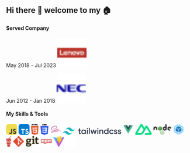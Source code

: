 ## Hi there 👋 welcome to my 🏠

#### Served Company
May 2018 - Jul 2023
<img src="./assets/svgs/lenovo.svg" alt="lenovo" width="80"/>

Jun 2012 - Jan 2018
<img src="./assets/svgs/nec.svg" alt="nec" width="80"/>

#### My Skills & Tools
<div>
<img src="./assets/svgs/javascript.svg" alt="javascript" height="30"/>
<img src="./assets/svgs/typescript.svg" alt="typescript" height="30"/>
<img src="./assets/svgs/html-5.svg" alt="html" height="30"/>
<img src="./assets/svgs/css-3.svg" alt="css" height="30"/>
<img src="./assets/svgs/file-type-sass.svg" alt="sass" height="30"/>
<img src="./assets/svgs/tailwindcss.svg" alt="tailwindcss" height="20"/>
<img src="./assets/svgs/file-type-vue.svg" alt="vue" height="30"/>
<img src="./assets/svgs/nuxt-icon.svg" alt="nuxt" height="30"/>
<img src="./assets/svgs/nodejs.svg" alt="nodejs" height="30"/>
<img src="./assets/svgs/webpack.svg" alt="webpack" height="30"/>
<img src="./assets/svgs/gulp.svg" alt="gulp" height="30"/>
<img src="./assets/svgs/git.svg" alt="git" height="30"/>
<img src="./assets/svgs/npm-wordmark.svg" alt="npm" height="30"/>
<img src="./assets/svgs/vitejs.svg" alt="vite" height="30"/>
<img src="./assets/svgs/iconify1.svg" alt="iconify" height="30"/>
</div>

<!--
**zhengjynicolas/zhengjynicolas** is a ✨ _special_ ✨ repository because its `README.md` (this file) appears on your GitHub profile.

Here are some ideas to get you started:

- 🔭 I’m currently working on ...
- 🌱 I’m currently learning ...
- 👯 I’m looking to collaborate on ...
- 🤔 I’m looking for help with ...
- 💬 Ask me about ...
- 📫 How to reach me: ...
- 😄 Pronouns: ...
- ⚡ Fun fact: ...
-->

<!--
![Javascript](./assets/svgs/javascript.svg)
![typescript](./assets/svgs/typescript.svg)
![html](./assets/svgs/html-5.svg)
![css](./assets/svgs/css-3.svg)
![tailwindCss](./assets/svgs/tailwindcss.svg)
![sass](./assets/svgs/file-type-sass.svg)
![nodejs](./assets/svgs/nodejs.svg)
![gulp](./assets/svgs/gulp.svg)
![webpack](./assets/svgs/webpack.svg)
![npm](./assets/svgs/npm-wordmark.svg)
![vue](./assets/svgs/file-type-vue.svg)
![nuxt](./assets/svgs/nuxt-icon.svg)
![vite](./assets/svgs/vitejs.svg)
![git](./assets/svgs/git.svg)
![iconify](./assets/svgs/iconify1.svg)
-->
